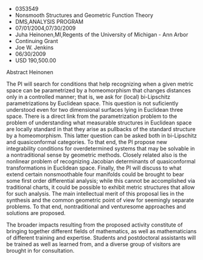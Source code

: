 
* 0353549
* Nonsmooth Structures and Geometric Function Theory
* DMS,ANALYSIS PROGRAM
* 07/01/2004,07/30/2009
* Juha Heinonen,MI,Regents of the University of Michigan - Ann Arbor
* Continuing Grant
* Joe W. Jenkins
* 06/30/2009
* USD 190,500.00

Abstract Heinonen

The PI will search for conditions that help recognizing when a given metric
space can be parametrized by a homeomorphism that changes distances only in a
controlled manner; that is, we ask for (local) bi-Lipschitz parametrizations by
Euclidean space. This question is not suficiently understood even for two
dimensional surfaces lying in Euclidean three space. There is a direct link from
the parametrization problem to the problem of understanding what measurable
structures in Euclidean space are locally standard in that they arise as
pullbacks of the standard structure by a homeomorphism. This latter question can
be asked both in bi-Lipschitz and quasiconformal categories. To that end, the PI
propose new integrability conditions for overdetermined systems that may be
solvable in a nontraditional sense by geometric methods. Closely related also is
the nonlinear problem of recognizing Jacobian determinants of quasiconformal
transformations in Euclidean space. Finally, the PI will discuss to what extend
certain nonsmoothable four manifolds could be brought to bear some first order
differential analysis; while this cannot be accomplished via traditional charts,
it could be possible to exhibit metric structures that allow for such analysis.
The main intellectual merit of this proposal lies in the synthesis and the
common geometric point of view for seemingly separate problems. To that end,
nontraditional and venturesome approaches and solutions are proposed.

The broader impacts resulting from the proposed activity constitute of bringing
together different fields of mathematics, as well as mathematicians of different
training and expertise. Students and postdoctoral assistants will be trained as
well as learned from, and a diverse group of visitors are brought in for
consultation.
